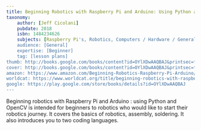 ```yaml
---
title: Beginning Robotics with Raspberry Pi and Arduino: Using Python and OpenCV
taxonomy:
	author: [Jeff Cicolani]
	pubdate: 2018
	isbn: 1484234626
	subjects: [Raspberry Pi's, Robotics, Computers / Hardware / General]
	audience: [General]
	expertise: [Beginner]
	tag: [lesson plans]
thumb: http://books.google.com/books/content?id=OYlXDwAAQBAJ&printsec=frontcover&img=1&zoom=2&edge=curl&imgtk=AFLRE73s9Up8UDk4pQyRgW19IEReoa2uNWI8jbGJ9WUo_e1aUblxJy52vKFhFd5WoS8pHs9gWewDpfb_9dJuYkCb_PEZWqpqiXQSs0F9uPi047eDHb7VMcI1t2MK8Kn9ZcwVPe8NgSmD&source=gbs_api
cover: http://books.google.com/books/content?id=OYlXDwAAQBAJ&printsec=frontcover&img=1&zoom=6&edge=curl&imgtk=AFLRE72_BG7v-4zLwQhNdLCEsY-WaHVAqTt07lzFMveVkfukgupOQDWzrER0v6m1DHOzy5xi_6bgFb1-pD827D008NollgwIE553mNbkw09HCUHPWawOko4k4w0892Fvac3cl1HkRmLF&source=gbs_api
amazon: https://www.amazon.com/Beginning-Robotics-Raspberry-Pi-Arduino/dp/1484234618/ref=sr_1_1?keywords=Beginning+robotics+with+Raspberry+Pi+and+Arduino+%3A+using+Python+and+OpenCV&qid=1570651362&sr=8-1
worldcat: https://www.worldcat.org/title/beginning-robotics-with-raspberry-pi-and-arduino-using-python-and-opencv/oclc/1016924863&referer=brief_results
google: https://play.google.com/store/books/details?id=OYlXDwAAQBAJ
---
```

Beginning robotics with Raspberry Pi and Arduino : using Python and OpenCV is intended for beginners to robotics who would like to start their robotics journey.  It covers the basics of robotics, assembly, soldering.  It also introduces you to two coding languages.